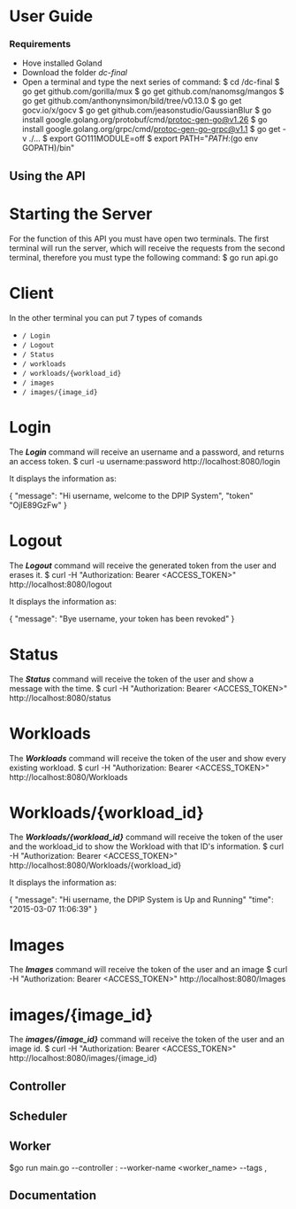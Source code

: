 User Guide
==========
<!-- Created by Hector Jorge Morales Arch as JarlArchJernRauda and Juan Pablo as PuPumPa-->
### Requirements

- Hove installed Goland 
- Download the folder *dc-final*
- Open a terminal and type the next series of command:
$ cd <PATH>/dc-final
$ go get github.com/gorilla/mux
$ go get github.com/nanomsg/mangos
$ go get github.com/anthonynsimon/bild/tree/v0.13.0
$ go get gocv.io/x/gocv
$ go get github.com/jeasonstudio/GaussianBlur
$ go install google.golang.org/protobuf/cmd/protoc-gen-go@v1.26
$ go install google.golang.org/grpc/cmd/protoc-gen-go-grpc@v1.1
$ go get -v ./...
$ export GO111MODULE=off
$ export PATH="$PATH:$(go env GOPATH)/bin"
## Using the API

# Starting the Server
For the function of this API you must have open two terminals.
The first terminal will run the server, which will receive the requests from the second terminal, therefore you must type the following command:
$ go run api.go

# Client
In the other terminal you can put 7 types of comands
   - `/ Login`
   - `/ Logout`
   - `/ Status`
   - `/ workloads`
   - `/ workloads/{workload_id}`
   - `/ images`
   - `/ images/{image_id}`
# Login

The __*Login*__ command will receive an username and a password, and returns an access token.
$ curl -u username:password http://localhost:8080/login

It displays the information as:

{
	"message": "Hi username, welcome to the DPIP System",
	"token" "OjIE89GzFw"
}

# Logout

The __*Logout*__ command will receive the generated token from the user and erases it.
$ curl -H "Authorization: Bearer <ACCESS_TOKEN>" http://localhost:8080/logout

It displays the information as:

{
	"message": "Bye username, your token has been revoked"
}

# Status

The __*Status*__ command will receive the token of the user and show a message with the time.
$ curl -H "Authorization: Bearer <ACCESS_TOKEN>" http://localhost:8080/status

# Workloads
The __*Workloads*__ command will receive the token of the user and show every existing workload.
$ curl -H "Authorization: Bearer <ACCESS_TOKEN>" http://localhost:8080/Workloads


# Workloads/{workload_id}
The __*Workloads/{workload_id}*__ command will receive the token of the user and the workload_id to show the Workload with that ID's information.
$ curl -H "Authorization: Bearer <ACCESS_TOKEN>" http://localhost:8080/Workloads/{workload_id}

It displays the information as:

{
	"message": "Hi username, the DPIP System is Up and Running"
	"time": "2015-03-07 11:06:39"
}

# Images
The __*Images*__ command will receive the token of the user and an image
$ curl -H "Authorization: Bearer <ACCESS_TOKEN>" http://localhost:8080/Images


# images/{image_id}
The __*images/{image_id}*__ command will receive the token of the user and an image id.
$ curl -H "Authorization: Bearer <ACCESS_TOKEN>" http://localhost:8080/images/{image_id}


## Controller


## Scheduler


## Worker
$go run main.go --controller <host>:<port> --worker-name <worker_name> --tags <tag1>,<tag2>

## Documentation

